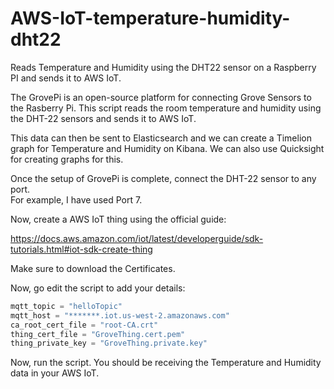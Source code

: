 # AWS-IoT-temperature-humidity-dht22

Reads Temperature and Humidity using the DHT22 sensor on a Raspberry PI and sends it to AWS IoT.


The GrovePi is an open-source platform for connecting Grove Sensors to the Rasberry Pi.
This script reads the room temperature and humidity using the DHT-22 sensors and sends it to AWS IoT.

This data can then be sent to Elasticsearch and we can create a Timelion graph for Temperature and Humidity on Kibana.
We can also use Quicksight for creating graphs for this.

Once the setup of GrovePi is complete, connect the DHT-22 sensor to any port.  
For example, I have used Port 7.

Now, create a AWS IoT thing using the official guide:

https://docs.aws.amazon.com/iot/latest/developerguide/sdk-tutorials.html#iot-sdk-create-thing

Make sure to download the Certificates.

Now, go edit the script to add your details:

```javascript
mqtt_topic = "helloTopic"
mqtt_host = "*******.iot.us-west-2.amazonaws.com"
ca_root_cert_file = "root-CA.crt"
thing_cert_file = "GroveThing.cert.pem"
thing_private_key = "GroveThing.private.key"
```

Now, run the script. You should be receiving the Temperature and Humidity data in your AWS IoT.
